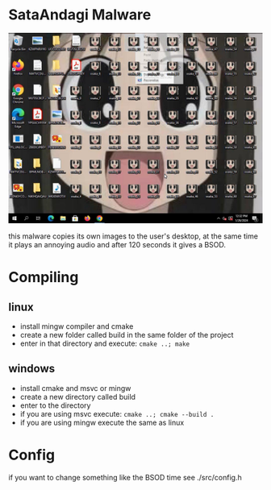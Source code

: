 # SataAndagi Malware

![example](./img/example.jpg)

this malware copies its own images to the user's desktop, at the same time it plays an annoying audio and after 120 seconds it gives a BSOD.


# Compiling

## linux 
- install mingw compiler and cmake
- create a new folder called build in the same folder of the project 
- enter in that directory and execute: `cmake ..; make`

## windows 
- install cmake and msvc or mingw 
- create a new directory called build
- enter to the directory 
- if you are using msvc execute: `cmake ..; cmake --build .`
- if you are using mingw execute the same as linux

# Config

if you want to change something like the BSOD time see ./src/config.h
